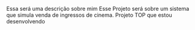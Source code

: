 Essa será uma descrição sobre mim
Esse Projeto será sobre um sistema que simula venda de ingressos de cinema.
Projeto TOP que estou desenvolvendo
